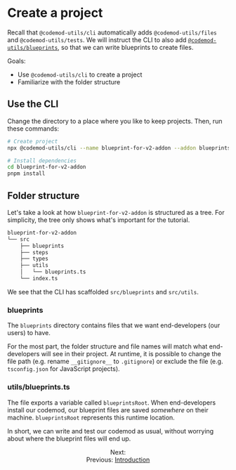 # Create a project

Recall that `@codemod-utils/cli` automatically adds `@codemod-utils/files` and `@codemod-utils/tests`. We will instruct the CLI to also add [`@codemod-utils/blueprints`](../../packages/blueprints/README.md), so that we can write blueprints to create files.

Goals:

- Use `@codemod-utils/cli` to create a project
- Familiarize with the folder structure


## Use the CLI

Change the directory to a place where you like to keep projects. Then, run these commands:

```sh
# Create project
npx @codemod-utils/cli --name blueprint-for-v2-addon --addon blueprints

# Install dependencies
cd blueprint-for-v2-addon
pnpm install
```


## Folder structure

Let's take a look at how `blueprint-for-v2-addon` is structured as a tree. For simplicity, the tree only shows what's important for the tutorial.

```sh
blueprint-for-v2-addon
└── src
    ├── blueprints
    ├── steps
    ├── types
    ├── utils
    │   └── blueprints.ts
    └── index.ts
```

We see that the CLI has scaffolded `src/blueprints` and `src/utils`.


### blueprints

The `blueprints` directory contains files that we want end-developers (our users) to have.

For the most part, the folder structure and file names will match what end-developers will see in their project. At runtime, it is possible to change the file path (e.g. rename `__gitignore__` to `.gitignore`) or exclude the file (e.g. `tsconfig.json` for JavaScript projects).


### utils/blueprints.ts

The file exports a variable called `blueprintsRoot`. When end-developers install our codemod, our blueprint files are saved _somewhere_ on their machine. `blueprintsRoot` represents this runtime location.

In short, we can write and test our codemod as usual, without worrying about where the blueprint files will end up.


<div align="center">
  <div>
    Next:
  </div>
  <div>
    Previous: <a href="./00-introduction.md">Introduction</a>
  </div>
</div>
